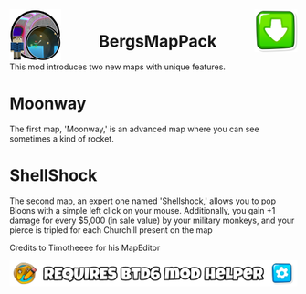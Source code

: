 <a href="https://github.com/doombubbles/template-mod/releases/latest/download/BergsMapPack.dll">
    <img align="left" alt="Icon" height="90" src="Icon.png">
    <img align="right" alt="Download" height="75" src="https://raw.githubusercontent.com/gurrenm3/BTD-Mod-Helper/master/BloonsTD6%20Mod%20Helper/Resources/DownloadBtn.png">
</a>

<h1 align="center">BergsMapPack</h1>

This mod introduces two new maps with unique features. 
# Moonway
The first map, 'Moonway,' is an advanced map where you can see sometimes a kind of rocket. 

# ShellShock
The second map, an expert one named 'Shellshock,' allows you to pop Bloons with a simple left click on your mouse. Additionally, you gain +1 damage for every $5,000 (in sale value) by your military monkeys, and your pierce is tripled for each Churchill present on the map   

Credits to Timotheeee for his MapEditor

[![Requires BTD6 Mod Helper](https://raw.githubusercontent.com/gurrenm3/BTD-Mod-Helper/master/banner.png)](https://github.com/gurrenm3/BTD-Mod-Helper#readme)
